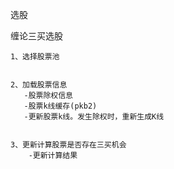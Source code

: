 选股

缠论三买选股
    
    1、选择股票池
    
    
    2、加载股票信息
       -股票除权信息
       -股票k线缓存(pkb2)
       -更新股票k线。发生除权时，重新生成K线
       
    
    3、更新计算股票是否存在三买机会
        -更新计算结果
